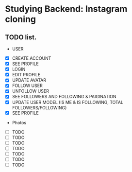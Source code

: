 # Studying Backend: Instagram cloning

## TODO list.
- USER
- [x] CREATE ACCOUNT
- [x] SEE PROFILE
- [X] LOGIN
- [X] EDIT PROFILE
- [X] UPDATE AVATAR
- [X] FOLLOW USER
- [X] UNFOLLOW USER
- [X] SEE FOLLOWERS AND FOLLOWING & PAIGINATION
- [X] UPDATE USER MODEL (IS ME & IS FOLLOWING, TOTAL FOLLOWERS/FOLLOWING)
- [X] SEE PROFILE

- Photos
- [ ] TODO
- [ ] TODO
- [ ] TODO
- [ ] TODO
- [ ] TODO
- [ ] TODO
- [ ] TODO